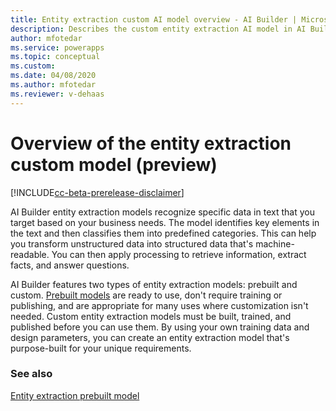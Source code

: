 ```yaml
---
title: Entity extraction custom AI model overview - AI Builder | Microsoft Docs
description: Describes the custom entity extraction AI model in AI Builder.
author: mfotedar
ms.service: powerapps
ms.topic: conceptual
ms.custom: 
ms.date: 04/08/2020
ms.author: mfotedar
ms.reviewer: v-dehaas
---
```


# Overview of the entity extraction custom model (preview)

[!INCLUDE[cc-beta-prerelease-disclaimer](./includes/cc-beta-prerelease-disclaimer.md)]

AI Builder entity extraction models recognize specific data in text that you target based on your business needs. The model identifies key elements in the text and then classifies them into predefined categories. This can help you transform unstructured data into structured data that's machine-readable. You can then apply processing to retrieve information, extract facts, and answer questions.

AI Builder features two types of entity extraction models: prebuilt and custom. [Prebuilt models](prebuilt-overview.md) are ready to use, don't require training or publishing, and are appropriate for many uses where customization isn't needed. Custom entity extraction models must be built, trained, and published before you can use them. By using your own training data and design parameters, you can<!--To fix misplaced modifier.--> create an entity extraction model that's purpose-built for your unique requirements.

### See also

[Entity extraction prebuilt model](prebuilt-entity-extraction.md)
